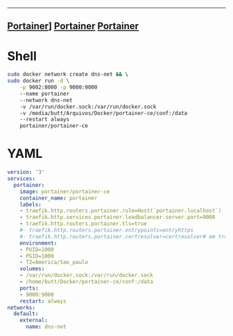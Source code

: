 ----					
[Portainer](	https://docs.portainer.io/start/install-ce/server/docker/wcs		)]
[Portainer](	https://classic.yarnpkg.com/en/docs/install#mac-stable			)
[Portainer](	https://documentation.portainer.io/contributing/tools-linux/			)
----
# Shell					
```bash					
sudo docker network create dns-net && \				
sudo docker run -d \
	-p 9002:8000 -p 9000:9000 
	--name portainer 
	--network dns-net 
	-v /var/run/docker.sock:/var/run/docker.sock 
	-v /media/butt/Arquivos/Docker/portainer-ce/conf:/data
	--restart always 
	portainer/portainer-ce				
```					
# YAML					
```YAML			
version: '3'
services:
  portainer:
    image: portainer/portainer-ce
    container_name: portainer
    labels:
    - traefik.http.routers.portainer.rule=Host(`portainer.localhost`)
    - traefik.http.services.portainer.loadbalancer.server.port=9000
    - traefik.http.routers.portainer.tls=true
    #- traefik.http.routers.portainer.entrypoints=entryhttps
    #- traefik.http.routers.portainer.certresolver=certresolver# em traefik.yml
    environment:
    - PUID=1000
    - PGID=1000
    - TZ=America/Sao_paulo
    volumes:
    - /var/run/docker.sock:/var/run/docker.sock
    - /home/butt/Docker/portainer-ce/conf:/data
    ports:
    - 9000:9000
    restart: always
networks:
  default:
    external:
      name: dns-net	
```					
